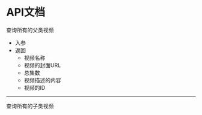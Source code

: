 # API文档

查询所有的父类视频

- 入参
- 返回
  - 视频名称
  - 视频的封面URL
  - 总集数
  - 视频描述的内容
  - 视频的ID









---

查询所有的子类视频